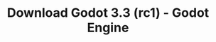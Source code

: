 ---
# Generated by /tools/generators/src/download_archive_generator !!! do not edit by hand !!!
title: 'Download Godot 3.3 (rc1) - Godot Engine'
type: 'download/archive'
name: '3.3'
flavor: 'rc1'
release_date: '2021-01-28T03:00:00-00:00'
release_notes: 'article/release-candidate-godot-3-2-4-rc-1/'
primaryPlatforms:
  - 'android.apk'
  - 'linux.64'
  - 'macos.universal'
  - 'windows.64'
  - 'linux_server.headless.64'
  - 'web'
  - 'templates'
links:
  android.apk:
    name: 'android.apk'
    title: 'Android'
    caption: 'APK Universal (ARM64 + ARMv7 + x86_64 + x86)'
    tags:
      - 'APK download'
      - 'ARM64/v7'
      - 'x86 (64 & 32 bit)'
    hosts:
      github_builds:
        regular: 'https://github.com/godotengine/godot-builds/releases/download/3.3-rc1/Godot_v3.3-rc1_android_editor.apk'
        mono: '#'
      github:
        regular: 'https://github.com/godotengine/godot/releases/download/3.3-rc1/Godot_v3.3-rc1_android_editor.apk'
        mono: '#'
  linux.64:
    name: 'linux.64'
    title: 'Linux'
    caption: 'Padrão (x86_64)'
    tags:
      - '64 bit'
    hosts:
      github_builds:
        regular: 'https://github.com/godotengine/godot-builds/releases/download/3.3-rc1/Godot_v3.3-rc1_x11.64.zip'
        mono: 'https://github.com/godotengine/godot-builds/releases/download/3.3-rc1/Godot_v3.3-rc1_mono_x11_64.zip'
      github:
        regular: 'https://github.com/godotengine/godot/releases/download/3.3-rc1/Godot_v3.3-rc1_x11.64.zip'
        mono: 'https://github.com/godotengine/godot/releases/download/3.3-rc1/Godot_v3.3-rc1_mono_x11_64.zip'
  macos.universal:
    name: 'macos.universal'
    title: 'macOS'
    caption: 'Universal (x86_64 + Silício da Apple)'
    tags:
      - 'Intel/Apple Silicon'
      - '64 bit'
    hosts:
      github_builds:
        regular: 'https://github.com/godotengine/godot-builds/releases/download/3.3-rc1/Godot_v3.3-rc1_osx.universal.zip'
        mono: 'https://github.com/godotengine/godot-builds/releases/download/3.3-rc1/Godot_v3.3-rc1_mono_osx.universal.zip'
      github:
        regular: 'https://github.com/godotengine/godot/releases/download/3.3-rc1/Godot_v3.3-rc1_osx.universal.zip'
        mono: 'https://github.com/godotengine/godot/releases/download/3.3-rc1/Godot_v3.3-rc1_mono_osx.universal.zip'
  windows.64:
    name: 'windows.64'
    title: 'Windows'
    caption: 'Padrão (x86_64)'
    tags:
      - '64 bit'
    hosts:
      github_builds:
        regular: 'https://github.com/godotengine/godot-builds/releases/download/3.3-rc1/Godot_v3.3-rc1_win64.exe.zip'
        mono: 'https://github.com/godotengine/godot-builds/releases/download/3.3-rc1/Godot_v3.3-rc1_mono_win64.zip'
      github:
        regular: 'https://github.com/godotengine/godot/releases/download/3.3-rc1/Godot_v3.3-rc1_win64.exe.zip'
        mono: 'https://github.com/godotengine/godot/releases/download/3.3-rc1/Godot_v3.3-rc1_mono_win64.zip'
  linux_server.headless.64:
    name: 'linux_server.headless.64'
    title: 'Linux Server'
    caption: 'Headless (x86_64)'
    tags:
      - '64 bit'
      - 'Headless'
    hosts:
      github_builds:
        regular: 'https://github.com/godotengine/godot-builds/releases/download/3.3-rc1/Godot_v3.3-rc1_linux_headless.64.zip'
        mono: 'https://github.com/godotengine/godot-builds/releases/download/3.3-rc1/Godot_v3.3-rc1_mono_linux_headless_64.zip'
      github:
        regular: 'https://github.com/godotengine/godot/releases/download/3.3-rc1/Godot_v3.3-rc1_linux_headless.64.zip'
        mono: 'https://github.com/godotengine/godot/releases/download/3.3-rc1/Godot_v3.3-rc1_mono_linux_headless_64.zip'
  web:
    name: 'web'
    title: 'Editor Web'
    caption: ''
    tags:
      - 'Self-hosted'
      - 'Cross-platform'
    hosts:
      github_builds:
        regular: 'https://github.com/godotengine/godot-builds/releases/download/3.3-rc1/Godot_v3.3-rc1_web_editor.zip'
        mono: '#'
      github:
        regular: 'https://github.com/godotengine/godot/releases/download/3.3-rc1/Godot_v3.3-rc1_web_editor.zip'
        mono: '#'
  linux.32:
    name: 'linux.32'
    title: 'Linux'
    caption: 'Padrão (x86)'
    tags:
      - '32 bit'
    hosts:
      github_builds:
        regular: 'https://github.com/godotengine/godot-builds/releases/download/3.3-rc1/Godot_v3.3-rc1_x11.32.zip'
        mono: 'https://github.com/godotengine/godot-builds/releases/download/3.3-rc1/Godot_v3.3-rc1_mono_x11_32.zip'
      github:
        regular: 'https://github.com/godotengine/godot/releases/download/3.3-rc1/Godot_v3.3-rc1_x11.32.zip'
        mono: 'https://github.com/godotengine/godot/releases/download/3.3-rc1/Godot_v3.3-rc1_mono_x11_32.zip'
  windows.32:
    name: 'windows.32'
    title: 'Windows'
    caption: 'Padrão (x86)'
    tags:
      - '32 bit'
    hosts:
      github_builds:
        regular: 'https://github.com/godotengine/godot-builds/releases/download/3.3-rc1/Godot_v3.3-rc1_win32.exe.zip'
        mono: 'https://github.com/godotengine/godot-builds/releases/download/3.3-rc1/Godot_v3.3-rc1_mono_win32.zip'
      github:
        regular: 'https://github.com/godotengine/godot/releases/download/3.3-rc1/Godot_v3.3-rc1_win32.exe.zip'
        mono: 'https://github.com/godotengine/godot/releases/download/3.3-rc1/Godot_v3.3-rc1_mono_win32.zip'
  linux_server.64:
    name: 'linux_server.64'
    title: 'Servidor Linux'
    caption: 'Padrão (x86_64)'
    tags:
      - '64 bit'
    hosts:
      github_builds:
        regular: 'https://github.com/godotengine/godot-builds/releases/download/3.3-rc1/Godot_v3.3-rc1_linux_server.64.zip'
        mono: 'https://github.com/godotengine/godot-builds/releases/download/3.3-rc1/Godot_v3.3-rc1_mono_linux_server_64.zip'
      github:
        regular: 'https://github.com/godotengine/godot/releases/download/3.3-rc1/Godot_v3.3-rc1_linux_server.64.zip'
        mono: 'https://github.com/godotengine/godot/releases/download/3.3-rc1/Godot_v3.3-rc1_mono_linux_server_64.zip'
  aar_library:
    name: 'aar_library'
    title: 'Biblioteca de AAR'
    caption: ''
    tags:
      - 'Android plugins'
      - 'Java'
      - 'Kotlin'
    hosts:
      github_builds:
        regular: 'https://github.com/godotengine/godot-builds/releases/download/3.3-rc1/godot-lib.3.3.rc1.release.aar'
        mono: 'https://github.com/godotengine/godot-builds/releases/download/3.3-rc1/godot-lib.3.3.rc1.mono.release.aar'
      github:
        regular: 'https://github.com/godotengine/godot/releases/download/3.3-rc1/godot-lib.3.3.rc1.release.aar'
        mono: 'https://github.com/godotengine/godot/releases/download/3.3-rc1/godot-lib.3.3.rc1.mono.release.aar'
  templates:
    name: 'templates'
    title: 'Modelos de exportação'
    caption: ''
    tags:
      - 'Utilizado para exportar os seus jogos para todas as plataformas suportadas'
    hosts:
      github_builds:
        regular: 'https://github.com/godotengine/godot-builds/releases/download/3.3-rc1/Godot_v3.3-rc1_export_templates.tpz'
        mono: 'https://github.com/godotengine/godot-builds/releases/download/3.3-rc1/Godot_v3.3-rc1_mono_export_templates.tpz'
      github:
        regular: 'https://github.com/godotengine/godot/releases/download/3.3-rc1/Godot_v3.3-rc1_export_templates.tpz'
        mono: 'https://github.com/godotengine/godot/releases/download/3.3-rc1/Godot_v3.3-rc1_mono_export_templates.tpz'
---